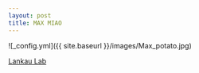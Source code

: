 ```yaml
---
layout: post
title: MAX MIAO 
---
```


![_config.yml]({{ site.baseurl }}/images/Max_potato.jpg)


[Lankau Lab](http://labs.russell.wisc.edu/lankau/) 
